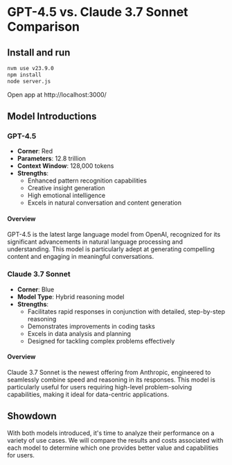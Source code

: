 # GPT-4.5 vs. Claude 3.7 Sonnet Comparison

## Install and run

```bash
nvm use v23.9.0
npm install
node server.js
```

Open app at http://localhost:3000/

## Model Introductions

### GPT-4.5
- **Corner**: Red
- **Parameters**: 12.8 trillion
- **Context Window**: 128,000 tokens
- **Strengths**:
  - Enhanced pattern recognition capabilities
  - Creative insight generation
  - High emotional intelligence
  - Excels in natural conversation and content generation

#### Overview
GPT-4.5 is the latest large language model from OpenAI, recognized for its significant advancements in natural language processing and understanding. This model is particularly adept at generating compelling content and engaging in meaningful conversations.

### Claude 3.7 Sonnet
- **Corner**: Blue
- **Model Type**: Hybrid reasoning model
- **Strengths**:
  - Facilitates rapid responses in conjunction with detailed, step-by-step reasoning
  - Demonstrates improvements in coding tasks
  - Excels in data analysis and planning
  - Designed for tackling complex problems effectively

#### Overview
Claude 3.7 Sonnet is the newest offering from Anthropic, engineered to seamlessly combine speed and reasoning in its responses. This model is particularly useful for users requiring high-level problem-solving capabilities, making it ideal for data-centric applications.

## Showdown
With both models introduced, it's time to analyze their performance on a variety of use cases. We will compare the results and costs associated with each model to determine which one provides better value and capabilities for users.
